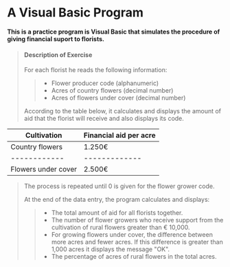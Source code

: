 # A Visual Basic Program

**This is a practice program is Visual Basic that simulates the procedure of giving financial suport to florists.**

>#### Description of Exercise
>
>For each florist he reads the following information:
>>* Flower producer code (alphanumeric)
>>* Acres of country flowers (decimal number)
>>* Acres of flowers under cover (decimal number)
>
> According to the table below, it calculates and displays the amount of aid that the florist will receive and also displays its code.

Cultivation | Financial aid per acre
------------ | -------------
Country flowers | 1.250€
------------ | -------------
Flowers under cover | 2.500€

>
>The process is repeated until 0 is given for the flower grower code.
>
>At the end of the data entry, the program calculates and displays:
>>* The total amount of aid for all florists together.
>>* The number of flower growers who receive support from the cultivation of rural flowers greater than € 10,000.
>>* For growing flowers under cover, the difference between more acres and fewer acres. If this difference is greater than 1,000 acres it displays the message "OK".
>>* The percentage of acres of rural flowers in the total acres.
